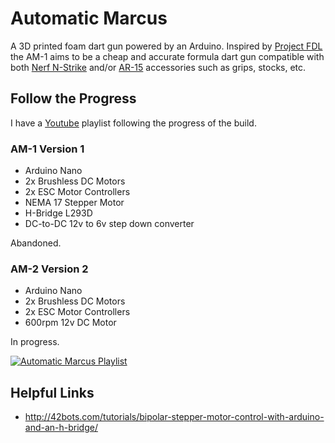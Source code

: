 # Automatic Marcus

A 3D printed foam dart gun powered by an Arduino. Inspired by [Project FDL](http://www.projectfdl.com/) the AM-1 aims to be a cheap and accurate formula dart gun compatible with both [Nerf N-Strike](https://nerf.hasbro.com/en-us/toys-games/nerf:elite) and/or [AR-15](https://en.wikipedia.org/wiki/Colt_AR-15#AR-15_marketplace) accessories such as grips, stocks, etc.

## Follow the Progress

I have a [Youtube](https://www.youtube.com/playlist?list=PLXH8rqHzuX5hmMyk606a1SRj9DMD9a9MU) playlist following the progress of the build.

### AM-1 Version 1

* Arduino Nano
* 2x Brushless DC Motors
* 2x ESC Motor Controllers
* NEMA 17 Stepper Motor
* H-Bridge L293D
* DC-to-DC 12v to 6v step down converter

Abandoned.

### AM-2 Version 2

* Arduino Nano
* 2x Brushless DC Motors
* 2x ESC Motor Controllers
* 600rpm 12v DC Motor

In progress.

[![Automatic Marcus Playlist](https://img.youtube.com/vi/EvZnnx5ywEk/0.jpg)](https://www.youtube.com/playlist?list=PLXH8rqHzuX5hmMyk606a1SRj9DMD9a9MU)

## Helpful Links

* http://42bots.com/tutorials/bipolar-stepper-motor-control-with-arduino-and-an-h-bridge/
